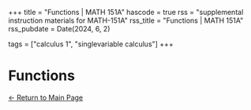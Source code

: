 +++
title = "Functions | MATH 151A"
hascode = true
rss = "supplemental instruction materials for MATH-151A"
rss_title = "Functions | MATH 151A"
rss_pubdate = Date(2024, 6, 2)

tags = ["calculus 1", "singlevariable calculus"]
+++

# Functions

[$\leftarrow$ Return to Main Page](../)
